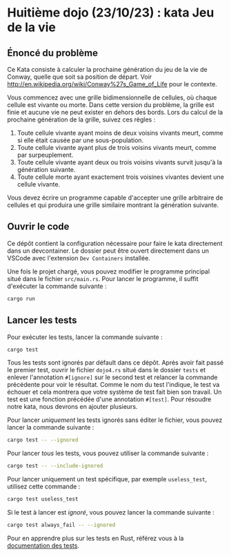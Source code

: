 # Huitième dojo (23/10/23) : kata Jeu de la vie

## Énoncé du problème

Ce Kata consiste à calculer la prochaine génération du jeu de la vie de Conway, quelle que soit sa position de départ. Voir <http://en.wikipedia.org/wiki/Conway%27s_Game_of_Life> pour le contexte.

Vous commencez avec une grille bidimensionnelle de cellules, où chaque cellule est vivante ou morte. Dans cette version du problème, la grille est finie et aucune vie ne peut exister en dehors des bords. Lors du calcul de la prochaine génération de la grille, suivez ces règles :

1. Toute cellule vivante ayant moins de deux voisins vivants meurt, comme si elle était causée par une sous-population.
2. Toute cellule vivante ayant plus de trois voisins vivants meurt, comme par surpeuplement.
3. Toute cellule vivante ayant deux ou trois voisins vivants survit jusqu'à la génération suivante.
4. Toute cellule morte ayant exactement trois voisines vivantes devient une cellule vivante.

Vous devez écrire un programme capable d'accepter une grille arbitraire de cellules et qui produira une grille similaire montrant la génération suivante.

## Ouvrir le code

Ce dépôt contient la configuration nécessaire pour faire le kata directement dans un devcontainer. Le dossier peut être ouvert directement dans un VSCode avec l'extension `Dev Containers` installée.

Une fois le projet chargé, vous pouvez modifier le programme principal situé dans le fichier `src/main.rs`. Pour lancer le programme, il suffit d'exécuter la commande suivante :

```bash
cargo run
```

## Lancer les tests

Pour exécuter les tests, lancer la commande suivante :

```bash
cargo test
```

Tous les tests sont ignorés par défault dans ce dépôt. Après avoir fait passé le premier test, ouvrir le fichier `dojo4.rs` situé dans le dossier `tests` et enlever l'annotation `#[ignore]` sur le second test et relancer la commande précédente pour voir le résultat. Comme le nom du test l'indique, le test va échouer et cela montrera que votre système de test fait bien son travail. Un test est une fonction précédée d'une annotation `#[test]`. Pour résoudre notre kata, nous devrons en ajouter plusieurs.

Pour lancer _uniquement_ les tests ignorés sans éditer le fichier, vous pouvez lancer la commande suivante :

```bash
cargo test -- --ignored
```

Pour lancer _tous_ les tests, vous pouvez utiliser la commande suivante :

```bash
cargo test -- --include-ignored
```

Pour lancer uniquement un test spécifique, par exemple `useless_test`, utilisez cette commande :

```bash
cargo test useless_test
```

Si le test à lancer est _ignoré_, vous pouvez lancer la commande suivante :

```bash
cargo test always_fail -- --ignored
```

Pour en apprendre plus sur les tests en Rust, référez vous à la [documentation des tests][rust-tests].

[rust-tests]: https://doc.rust-lang.org/book/ch11-00-testing.html
